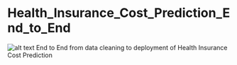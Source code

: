 # Health_Insurance_Cost_Prediction_End_to_End
![ alt text ](https://img.shields.io/badge/jupyter-text-#F37626?style=for-the-badge&logo=jupyter)
End to End from data cleaning to deployment of Health Insurance Cost Prediction
